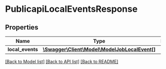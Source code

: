 # PublicapiLocalEventsResponse

## Properties
Name | Type | Description | Notes
------------ | ------------- | ------------- | -------------
**local_events** | [**\Swagger\Client\Model\ModelJobLocalEvent[]**](ModelJobLocalEvent.md) |  | [optional] 

[[Back to Model list]](../../README.md#documentation-for-models) [[Back to API list]](../../README.md#documentation-for-api-endpoints) [[Back to README]](../../README.md)


